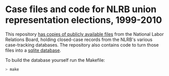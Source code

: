 # Case files and code for NLRB union representation elections, 1999-2010

This repository [has copies of publicly available files](./raw) from the National Labor Relations Board, holding closed-case records from the NLRB's various case-tracking databases. The repository also contains code to turn those files into a [sqlite database](https://labordata.github.io/nlrb-cats/nlrb.sqlite.zip).

To build the database yourself run the Makefile:

```bash
> make
```
